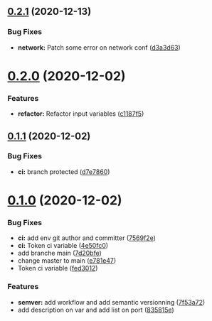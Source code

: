 ## [0.2.1](https://github.com/tf-openstack-modules/terraform-openstack-instances/compare/v0.2.0...v0.2.1) (2020-12-13)


### Bug Fixes

* **network:** Patch some error on network conf ([d3a3d63](https://github.com/tf-openstack-modules/terraform-openstack-instances/commit/d3a3d63267b20a3b0124da98b0a05a3dc35087a1))

# [0.2.0](https://github.com/tf-openstack-modules/terraform-openstack-instances/compare/v0.1.1...v0.2.0) (2020-12-02)


### Features

* **refactor:** Refactor input variables ([c1187f5](https://github.com/tf-openstack-modules/terraform-openstack-instances/commit/c1187f52f621fea70412bd5a1d2899d962bf6c4f))

## [0.1.1](https://github.com/tf-openstack-modules/terraform-openstack-instances/compare/v0.1.0...v0.1.1) (2020-12-02)


### Bug Fixes

* **ci:** branch protected ([d7e7860](https://github.com/tf-openstack-modules/terraform-openstack-instances/commit/d7e7860c8338e0d5d064158e5ce5a83fbacb6e7c))

# [0.1.0](https://github.com/tf-openstack-modules/terraform-openstack-instances/compare/v0.0.1...v0.1.0) (2020-12-02)


### Bug Fixes

* **ci:** add env git author and committer ([7569f2e](https://github.com/tf-openstack-modules/terraform-openstack-instances/commit/7569f2eaf8369476034456d725939183353aba00))
* **ci:** Token ci variable ([4e50fc0](https://github.com/tf-openstack-modules/terraform-openstack-instances/commit/4e50fc09e4e8098edbd1f6b7839572da82f95c15))
* add branche main ([7d20bfe](https://github.com/tf-openstack-modules/terraform-openstack-instances/commit/7d20bfee96ca0a3ab9cbb38ae5296117f9a28941))
* change master to main ([e781e47](https://github.com/tf-openstack-modules/terraform-openstack-instances/commit/e781e47d174429a0aac0a0f61e989978c437f6ef))
* Token ci variable ([fed3012](https://github.com/tf-openstack-modules/terraform-openstack-instances/commit/fed30120a1c502895bad9acebee93ca16ddcc66d))


### Features

* **semver:** add workflow and add semantic versionning ([7f53a72](https://github.com/tf-openstack-modules/terraform-openstack-instances/commit/7f53a72ec768417795577a3322a4bf0746d69730))
* add description on var and add list on port ([835815e](https://github.com/tf-openstack-modules/terraform-openstack-instances/commit/835815efa24f2757c86b7cd203e3adb6be7923c2))
